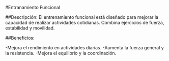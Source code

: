 #Entranamiento Funcional

##Descripción:
El entrenamiento funcional está diseñado para mejorar la capacidad de realizar actividades cotidianas. Combina ejercicios de fuerza, estabilidad y movilidad.


##Beneficios:

-Mejora el rendimiento en actividades diarias.
-Aumenta la fuerza general y la resistencia.
-Mejora el equilibrio y la coordinación.
